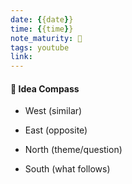 ```yaml
---
date: {{date}}
time: {{time}}
note_maturity: 🌱
tags: youtube
link: 
---
```






#### 🧭  Idea Compass
- West  (similar) 

- East (opposite)

- North (theme/question)

- South (what follows)